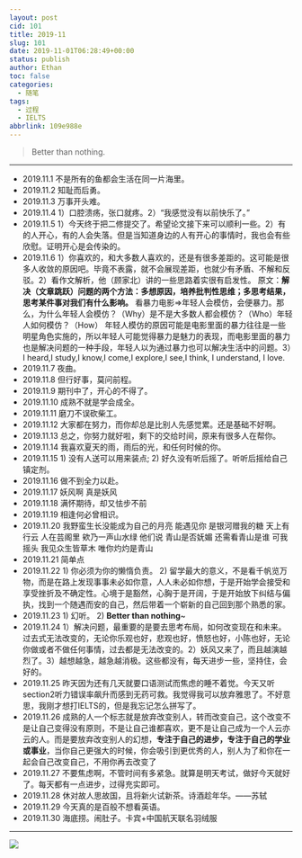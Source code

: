 ```yaml
---
layout: post
cid: 101
title: 2019-11
slug: 101
date: 2019-11-01T06:28:49+00:00
status: publish
author: Ethan
toc: false
categories:
  - 随笔
tags:
  - 过程
  - IELTS
abbrlink: 109e988e
---
```



> Better than nothing.

<!--more-->


---


* 2019.11.1 不是所有的鱼都会生活在同一片海里。  
* 2019.11.2 知耻而后勇。
* 2019.11.3 万事开头难。
* 2019.11.4 1）口腔溃疡，张口就疼。2）“我感觉没有以前快乐了。”
* 2019.11.5 1）今天终于把二修提交了。希望论文接下来可以顺利一些。2）有的人开心，有的人会失落。但是当知道身边的人有开心的事情时，我也会有些欣慰。证明开心是会传染的。  
* 2019.11.6 1）你喜欢的，和大多数人喜欢的，还是有很多差距的。这可能是很多人收敛的原因吧。毕竟不表露，就不会展现差距，也就少有矛盾、不解和反驳。2）看作文解析，他（顾家北）讲的一些思路着实很有启发性。 原文：**解决（文章跳跃）问题的两个方法：多想原因，培养批判性思维；多思考结果，思考某件事对我们有什么影响。** 看暴力电影=>年轻人会模仿，会便暴力。那么，为什么年轻人会模仿？（Why）是不是大多数人都会模仿？（Who）年轻人如何模仿？（How） 年轻人模仿的原因可能是电影里面的暴力往往是一些明星角色实施的，所以年轻人可能觉得暴力是魅力的表现，而电影里面的暴力也是解决问题的一种手段，年轻人以为通过暴力也可以解决生活中的问题。3）I heard,I study,I know,I come,I explore,I see,I think, I understand, I love.  
* 2019.11.7 夜曲。  
* 2019.11.8 但行好事，莫问前程。
* 2019.11.9 期刊中了，开心的不得了。
* 2019.11.10 成熟不就是学会成全。
* 2019.11.11 磨刀不误砍柴工。
* 2019.11.12 大家都在努力，而你却总是比别人先感觉累。还是基础不好啊。 
* 2019.11.13 总之，你努力就好啦，剩下的交给时间，原来有很多人在帮你。
* 2019.11.14 我喜欢夏天的雨，雨后的光，和任何时候的你。
* 2019.11.15 1) 没有人送可以用来装点; 2) 好久没有听后摇了。听听后摇给自己镇定剂。
* 2019.11.16 做不到全力以赴。
* 2019.11.17 妖风啊 真是妖风
* 2019.11.18 满怀期待，却又怯步不前
* 2019.11.19 相逢何必曾相识。
* 2019.11.20 我野蛮生长没能成为自己的月亮 能遇见你 是银河赠我的糖 天上有行云 人在芸阁里 欸乃一声山水绿 他们说 青山是否妩媚 还需看青山是谁 可我摇头 我见众生皆草木 唯你灼灼是青山  
* 2019.11.21 简单点
* 2019.11.22 1) 你必须为你的懒惰负责。 2) 留学最大的意义，不是看千帆览万物，而是在路上发现事事未必如你意，人人未必如你想，于是开始学会接受和享受挫折及不确定性。心境于是豁然，心胸于是开阔，于是开始放下纠结与偏执，找到一个随遇而安的自己，然后带着一个崭新的自己回到那个熟悉的家。
* 2019.11.23 1) 幻听。 2) **Better than nothing**~
* 2019.11.24 1）解决问题，最重要的是要去思考布局，如何改变现在和未来。过去式无法改变的，无论你乐观也好，悲观也好，愤怒也好，小陈也好，无论你做或者不做任何事情，过去都是无法改变的。2）妖风又来了，而且越演越烈了。3）越想越急，越急越消极。这些都没有，每天进步一些，坚持住，会好的。
* 2019.11.25 昨天因为还有几天就要口语测试而焦虑的睡不着觉。今天又听section2听力错误率飙升而感到无药可救。我觉得我可以放弃雅思了。不好意思，我刚才想打IELTS的，但是我忘记怎么拼写了。
* 2019.11.26 成熟的人一个标志就是放弃改变别人，转而改变自己，这个改变不是让自己变得没有原则，不是让自己谁都喜欢，更不是让自己成为一个人云亦云的人。而是要放弃改变别人的幻想，**专注于自己的进步，专注于自己的学业或事业**，当你自己更强大的时候，你会吸引到更优秀的人，别人为了和你在一起会自己改变自己，不用你再去改变了
* 2019.11.27 不要焦虑啊，不管时间有多紧急。就算是明天考试，做好今天就好了。每天都有一点进步，过得充实即可。 
* 2019.11.28 休对故人思故国，且将新火试新茶。诗酒趁年华。——苏轼
* 2019.11.29 今天真的是百般不想看英语。
* 2019.11.30 海底捞。闹肚子。卡宾+中国航天联名羽绒服


***
 
![](https://gitee.com/xunhs/xunhs/raw/master/pics/2020/summer/20200510213258.jpg)